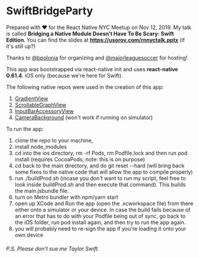 # SwiftBridgeParty

Prepared with ❤️ for the React Native NYC Meetup on Nov 12, 2019.
My talk is called **Bridging a Native Module Doesn’t Have To Be Scary: Swift Edition**.
You can find the slides at **https://usorov.com/rnnyctalk.pptx** (if it's still up?)

Thanks to [@bpolonia]( https://github.com/bpolonia ) for organizing and [@majorleaguesoccer]( https://github.com/majorleaguesoccer ) for hosting!

This app was bootstrapped via react-native init and uses **react-native 0.61.4**. iOS only (because we're here for Swift).

The following native repos were used in the creation of this app:
1. [GradientView]( https://github.com/soffes/GradientView )
2. [ScrollableGraphView]( https://github.com/philackm/ScrollableGraphView )
3. [InputBarAccessoryView]( https://github.com/nathantannar4/InputBarAccessoryView )
4. [CameraBackground]( https://github.com/yonat/CameraBackground ) (won't work if running on simulator)

To run the app:
1. clone the repo to your machine,
2. install node_modules
3. cd into the ios directory, rm -rf Pods, rm Podfile.lock and then run pod install (requires CocoaPods; note: this is on purpose)
4. cd back to the main directory, and do git reset --hard (will bring back some fixes to the native code that will allow the app to compile properly)
5. run ./buildProd.sh (incase you don't want to run my script, feel free to look inside buildProd.sh and then execute that command). This builds the main.jsbundle file.
6. turn on Metro bundler with npm/yarn start
7. open up XCode and Run the app (open the .xcworkspace file) from there either onto a simulator or your device. In case the build fails because of an error that has to do with your Podfile being out of sync, go back to the iOS folder, run pod install again, and then try to run the app again.
8. you will probably need to re-sign the app if you're loading it onto your own device

###### P.S. Please don't sue me Taylor Swift.

